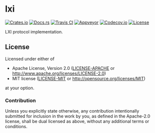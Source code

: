 # lxi

[![Crates.io][crates_badge]][crates]
[![Docs.rs][docs_badge]][docs]
[![Travis CI][travis_badge]][travis]
[![Appveyor][appveyor_badge]][appveyor]
[![Codecov.io][codecov_badge]][codecov]
[![License][license_badge]][license]

[crates_badge]: https://img.shields.io/crates/v/lxi.svg
[docs_badge]: https://docs.rs/lxi/badge.svg
[travis_badge]: https://api.travis-ci.org/nthend/lxi-rs.svg?branch=master
[appveyor_badge]: https://ci.appveyor.com/api/projects/status/github/nthend/lxi-rs?branch=master&svg=true
[codecov_badge]: https://codecov.io/gh/nthend/lxi-rs/graphs/badge.svg
[license_badge]: https://img.shields.io/crates/l/lxi.svg

[crates]: https://crates.io/crates/lxi
[docs]: https://docs.rs/lxi
[travis]: https://travis-ci.org/nthend/lxi-rs
[appveyor]: https://ci.appveyor.com/project/nthend/lxi-rs
[codecov]: https://codecov.io/gh/nthend/lxi-rs
[license]: #license

LXI protocol implementation.

## License

Licensed under either of

 * Apache License, Version 2.0 ([LICENSE-APACHE](LICENSE-APACHE) or http://www.apache.org/licenses/LICENSE-2.0)
 * MIT license ([LICENSE-MIT](LICENSE-MIT) or http://opensource.org/licenses/MIT)

at your option.

### Contribution

Unless you explicitly state otherwise, any contribution intentionally submitted
for inclusion in the work by you, as defined in the Apache-2.0 license, shall be dual licensed as above, without any
additional terms or conditions.

